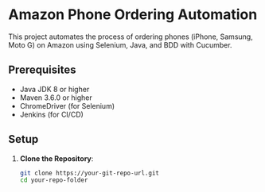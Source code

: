 # Amazon Phone Ordering Automation

This project automates the process of ordering phones (iPhone, Samsung, Moto G) on Amazon using Selenium, Java, and BDD with Cucumber.

## Prerequisites

- Java JDK 8 or higher
- Maven 3.6.0 or higher
- ChromeDriver (for Selenium)
- Jenkins (for CI/CD)

## Setup

1. **Clone the Repository**:
   ```bash
   git clone https://your-git-repo-url.git
   cd your-repo-folder
